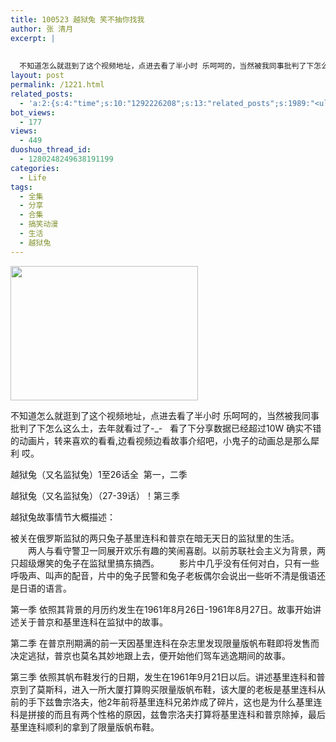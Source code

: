 ```yaml
---
title: 100523 越狱兔 笑不抽你找我
author: 张 清月
excerpt: |
  
  
  不知道怎么就逛到了这个视频地址，点进去看了半小时 乐呵呵的，当然被我同事批判了下怎么这么土，去年就...
layout: post
permalink: /1221.html
related_posts:
  - 'a:2:{s:4:"time";s:10:"1292226208";s:13:"related_posts";s:1989:"<ul class="related_post"><li><a href="http://blog.80aj.com/2010/11/16/101116-%e5%a4%9c%e6%9c%aa%e7%9c%a0%e6%80%9d%e5%bf%b5%e8%bf%9c%e6%96%b9%e7%9a%84%e4%bd%b3%e4%ba%ba/" title="101116 夜未眠,思念远方的佳人">101116 夜未眠,思念远方的佳人</a></li><li><a href="http://blog.80aj.com/2010/09/09/%e5%8c%86%e5%8c%86/" title="匆匆">匆匆</a></li><li><a href="http://blog.80aj.com/2010/09/05/100905-%e7%90%90%e4%ba%8b%e8%ae%b0/" title="100905 琐事记">100905 琐事记</a></li><li><a href="http://blog.80aj.com/2010/08/26/100825-seo%e7%ac%94%e8%af%95%e9%a2%98-%e5%88%86%e4%ba%ab/" title="100825 seo笔试题 分享">100825 seo笔试题 分享</a></li><li><a href="http://blog.80aj.com/2010/07/06/100706-%e7%ba%a2%e9%85%92/" title="100706 红酒">100706 红酒</a></li><li><a href="http://blog.80aj.com/2010/05/17/100517-%e6%94%be%e8%8d%a1%e4%b8%8d%e7%be%81%e7%9a%84%e6%98%af%e6%88%91%e4%bd%86%e4%b8%8d%e7%9f%a5%e9%81%93%e6%98%af%e4%b8%8d%e6%98%af%e4%bd%a0%e7%9a%84%e7%88%b1/" title="100517 放荡不羁的是我但不知道是不是你的爱">100517 放荡不羁的是我但不知道是不是你的爱</a></li><li><a href="http://blog.80aj.com/2010/05/06/100506-she-will-be-loved/" title="100506 she will be loved ">100506 she will be loved </a></li><li><a href="http://blog.80aj.com/2010/04/24/100424-%e5%a4%b1%e6%84%8f%e7%94%b7%e5%a5%b3/" title="100424 失意男女">100424 失意男女</a></li><li><a href="http://blog.80aj.com/2010/04/14/100414-%e7%94%9f%e6%b4%bb%e7%9a%84%e4%b9%90%e8%b6%a3-%e5%9c%a8%e4%ba%8e%e5%88%86%e4%ba%ab/" title="100414 生活的乐趣 在于分享">100414 生活的乐趣 在于分享</a></li><li><a href="http://blog.80aj.com/2010/04/14/100414-%e9%94%99%e8%bf%87%e7%9a%84%e7%8f%ad%e8%bd%a6%e6%9c%89%e5%a6%82%e9%94%99%e8%bf%87%e7%9a%84%e4%ba%ba%e7%94%9f%e6%97%a0%e6%b3%95%e8%bf%bd%e5%9b%9e/" title="100414 错过的班车有如错过的人生无法追回">100414 错过的班车有如错过的人生无法追回</a></li></ul>";}'
bot_views:
  - 177
views:
  - 449
duoshuo_thread_id:
  - 1280248249638191199
categories:
  - Life
tags:
  - 全集
  - 分享
  - 合集
  - 搞笑动漫
  - 生活
  - 越狱兔
---
```

[<img class="aligncenter size-medium wp-image-1222" title="yyt" src="http://www.80aj.com/wp-content/uploads/2010/05/yyt-300x215.jpg" alt="" width="300" height="215" />][1]

不知道怎么就逛到了这个视频地址，点进去看了半小时 乐呵呵的，当然被我同事批判了下怎么这么土，去年就看过了-_-   看了下分享数据已经超过10W 确实不错的动画片，转来喜欢的看看,边看视频边看故事介绍吧，小鬼子的动画总是那么犀利 哎。

越狱兔（又名监狱兔）1至26话全  第一，二季



越狱兔（又名监狱兔）（27-39话）！第三季



越狱兔故事情节大概描述：

被关在俄罗斯监狱的两只兔子基里连科和普京在暗无天日的监狱里的生活。 　　两人与看守警卫一同展开欢乐有趣的笑闹喜剧。以前苏联社会主义为背景，两只超级爆笑的兔子在监狱里搞东搞西。 　　影片中几乎没有任何对白，只有一些呼吸声、叫声的配音，片中的兔子民警和兔子老板偶尔会说出一些听不清是俄语还是日语的语言。 　　

第一季 依照其背景的月历约发生在1961年8月26日-1961年8月27日。故事开始讲述关于普京和基里连科在监狱中的故事。 　　

第二季 在普京刑期满的前一天因基里连科在杂志里发现限量版帆布鞋即将发售而决定逃狱，普京也莫名其妙地跟上去，便开始他们驾车逃逸期间的故事。

第三季 依照其帆布鞋发行的日期，发生在1961年9月21日以后。讲述基里连科和普京到了莫斯科，进入一所大厦打算购买限量版帆布鞋，该大厦的老板是基里连科从前的手下兹鲁宗洛夫，他2年前将基里连科兄弟炸成了碎片，这也是为什么基里连科是拼接的而且有两个性格的原因，兹鲁宗洛夫打算将基里连科和普京除掉，最后基里连科顺利的拿到了限量版帆布鞋。

 [1]: http://www.80aj.com/wp-content/uploads/2010/05/yyt.jpg